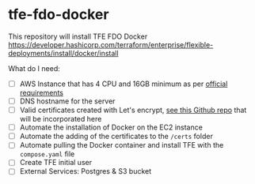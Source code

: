 # tfe-fdo-docker
This repository will install TFE FDO Docker https://developer.hashicorp.com/terraform/enterprise/flexible-deployments/install/docker/install



What do I need:

- [ ] AWS Instance that has 4 CPU and 16GB minimum as per [official requirements](https://developer.hashicorp.com/terraform/enterprise/replicated/architecture/reference-architecture/aws#terraform-enterprise-server-ec2-via-auto-scaling-group)
- [ ] DNS hostname for the server
- [ ] Valid certificates created with Let's encrypt, [see this Github repo](https://github.com/dlavric/create-certificates) that will be incorporated here
- [ ] Automate the installation of Docker on the EC2 instance
- [ ] Automate the adding of the certificates to the `/certs` folder
- [ ] Automate pulling the Docker container and install TFE with the `compose.yaml` file 
- [ ] Create TFE initial user
- [ ] External Services: Postgres & S3 bucket   